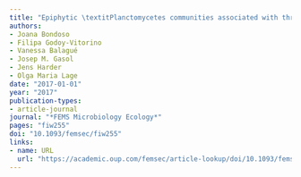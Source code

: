 ```yaml
---
title: "Epiphytic \textitPlanctomycetes communities associated with three main groups of macroalgae"
authors:
- Joana Bondoso
- Filipa Godoy-Vitorino
- Vanessa Balagué
- Josep M. Gasol
- Jens Harder
- Olga Maria Lage
date: "2017-01-01"
year: "2017"
publication-types:
- article-journal
journal: "*FEMS Microbiology Ecology*"
pages: "fiw255"
doi: "10.1093/femsec/fiw255"
links:
- name: URL
  url: "https://academic.oup.com/femsec/article-lookup/doi/10.1093/femsec/fiw255"
---
```

